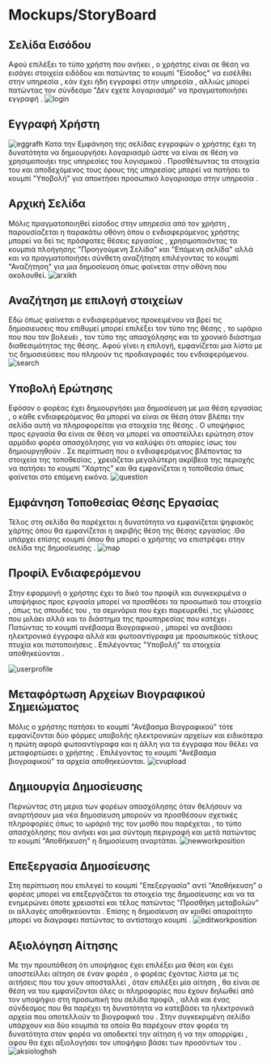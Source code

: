 # Mockups/StoryBoard

## Σελίδα Εισόδου
Αφού επιλέξει το τύπο χρήστη που ανήκει , ο χρήστης είναι σε θέση να εισάγει στοιχεία ειδόδου και πατώντας το κουμπί "Είσοδος" να εισέλθει στην υπηρεσία , εάν έχει ήδη εγγραφεί στην υπηρεσία , αλλιώς μπορεί πατώντας τον σύνδεσμο "Δεν εχετε λογαριασμό" να πραγματοποιήσει εγγραφή .
![login](https://github.com/nstamatak/1o-Paradoteo/blob/master/images/login.JPG)

## Εγγραφή Χρήστη

![eggrafh](https://github.com/nstamatak/1o-Paradoteo/blob/master/images/eggrafh.JPG)
Κατα την Εμφάνηση της σελίδας εγγραφών ο χρήστης έχει τη δυνατότητα να δημιουργήσει λογαριασμό ώστε να είναι σε θέση να χρησιμοποιήει τηις υπηρεσίες του λογισμικού . Προσθέτωντας τα στοιχεία του και αποδεχόμενος τους όρους της υπηρεσίας  μπορεί να πατήσει το κουμπί "Yποβολή" για αποκτήσει προσωπικό λογαριασμο στην υπηρεσία . 


## Αρχική Σελίδα

Μόλις πραγματοποιηθεί είσοδος στην υπηρεσία από τον χρήστη , παρουσίαζεται η παρακάτω οθόνη όπου ο ενδιαφερόμενος χρήστης μπορεί να δεί τις πρόσφατες θέσεις εργασίας , χρησιμοποιόντας τα κουμπιά πλοήγησης "Προηγούμενη Σελίδα" και "Επόμενη σελίδα" αλλά και να πραγματοποιήσει σύνθετη αναζήτηση επιλέγοντας το κουμπί "Αναζήτηση" για μια δημοσίευση όπως φαίνεται στην οθόνη που ακολουθεί.
![arxikh](https://github.com/nstamatak/1o-Paradoteo/blob/master/images/arxikh.JPG)

## Αναζήτηση με επιλογή στοιχείων

Εδώ όπως φαίνεται ο ενδιαφερόμενος προκειμένου να βρεί τις δημοσιευσεις που επιθυμεί μπορεί επιλέξει τον τύπο της θέσης , το ωράριο που που τον βολευέι , τον τύπο της απασχόλησης και το χρονικό διάστημα διαθεσιμότητας της θέσης. Αφού γίνει η επιλογή, εμφανίζεται μια λίστα με τις δημοσιεύσεις που πληρούν τις προδιαγραφές του ενδιαφερόμενου.
![search](https://github.com/nstamatak/1o-Paradoteo/blob/master/images/search.JPG)

## Υποβολή Ερώτησης

Εφόσον ο φορέας έχει δημιουργήσει μια δημοσίευση με μια θέση εργασίας , ο κάθε ενδιαφερόμενος θα μπορεί να είναι σε θέση όταν βλέπει την σελίδα αυτή να πληροφορείται για στοιχεία της θέσης . O υποψήφιος προς εργασία θα είναι σε θέση να μπορεί να αποστείλλει ερώτηση στον αρμόδιο φορέα απασχόλησης για να καλύψει ότι απορίες ίσως του δημιουργηθούν . Σε περίπτωση που ο ενδιαφερόμενος βλέποντας τα στοιχεία της τοποθεσίας , χρειάζεται μεγαλύτερη ακρίβεια της περιοχής να πατήσει το κουμπί "Χάρτης" και θα εμφανίζεται η τοποθεσία όπως φαίνεται στο επόμενη εικόνα.
![question](https://github.com/nstamatak/1o-Paradoteo/blob/master/images/question.JPG)

## Εμφάνηση Τοποθεσίας Θέσης Εργασίας

Τέλος στη σελίδα θα παρέχεται η δυνατότητα να εμφανίζεται ψηφιακός χάρτης όπου θα εμφανίζεται η ακριβής θέση της θέσης εργασίας .Θα υπάρχει επίσης κουμπί όπου θα μπορεί ο χρήστης να επιστρέψει στην σελίδα της δημοσίευσης .
![map](https://github.com/nstamatak/1o-Paradoteo/blob/master/images/map.JPG)

## Προφίλ Ενδιαφερόμενου

Στην εφαρμογή ο χρήστης έχει το δικό του προφίλ και συγκεκριμένα ο υποψήφιος προς εργασία μπορεί να προσθέσει τα προσωπικά του στοιχεία , όπως τις σπουδές του , τα σεμινάρια που έχει παρευρεθεί ,τις γλώσσες που μιλάει αλλά και το διάστημα της προυπηρεσίας που κατέχει . Πατώντας το κουμπί ανέβασμα Βιογραφικού , μπορεί να ανεβάσει ηλεκτρονικά έγγραφα αλλά και φωτοαντίγραφα  με προσωπικούς τίτλους πτυχία και πιστοποιήσεις . Επιλέγοντας "Υποβολή" τα στοιχεία αποθηκεύονται .

![userprofile](https://github.com/nstamatak/1o-Paradoteo/blob/master/images/userprofile.JPG)

## Μεταφόρτωση Αρχείων Βιογραφικού Σημειώματος

Μόλις ο χρήστης πατήσει το κουμπί "Ανέβασμα Βιογραφικού" τότε εμφανίζονται δύο φόρμες υποβολής ηλεκτρονικών αρχείων και ειδικότερα η πρώτη αφορά φωτοαντίγραφα και η άλλη για τα έγγραφα που θέλει να μεταφορτώσει ο χρήστης . Επιλέγοντας το κουμπί "Ανέβασμα βιογραφικού" τα αρχεία αποθηκεύονται.
![cvupload](https://github.com/nstamatak/1o-Paradoteo/blob/master/images/cvupload.JPG)

## Δημιουργία Δημοσίευσης

Περνώντας στη μερια των φορέων απασχόλησης όταν θελήσουν να αναρτήσουν μια νέα δημοσίευση μπορούν να προσθέσουν σχετικές πληροφορίες όπως το ωράριό της τον μισθό που παρέχεται , το τύπο απασχόλησης που ανήκει και μια σύντομη περιγραφή και μετά πατώντας το κουμπί "Αποθήκευση" η δημοσίευση αναρτάται.
![newworkposition](https://github.com/nstamatak/1o-Paradoteo/blob/master/images/newworkposition.JPG)

## Επεξεργασία Δημοσίευσης

Στη περίπτωση που επιλεγεί το κουμπί "Επεξεργασία" αντί "Αποθήκευση" ο φορέας μπορεί να επεξεργάζεται τα στοιχεία της δημοσίευσης και να τα ενημερώνει όποτε χρειαστεί και τέλος πατώντας "Προσθήκη μεταβολών" οι αλλαγές αποθηκεύονται . Επίσης η δημοσίευση αν κριθεί απαραίτητο μπορεί να διαγραφει πατώντας το αντίστοιχο κουμπί .
![editworkposition](https://github.com/nstamatak/1o-Paradoteo/blob/master/images/editworkposition.JPG)

## Αξιολόγηση Αίτησης

Με την προυπόθεση ότι υποψήφιος έχει επιλέξει μια θέση και έχει αποστείλλει αίτηση σε έναν φορέα , ο φορέας έχοντας λίστα με τις αιτήσεις  που του χουν αποσταλλεί , όταν επιλέξει μία αίτηση , θα είναι σε θέση να του εμφανίζονται όλες οι πληροφορίες που έχουν δηλωθεί από τον υποψήφιο στη προσωπική του σελίδα προφίλ , αλλά και ένας σύνδεσμος που θα παρέχει τη δυνατότητα να κατεβάσει τα ηλεκτρονικά αρχεία που αποτελλούν το βιογραφικό του . Στην συγκεκριμένη σελίδα υπάρχουν κια δύο κουμπιά τα οποία θα παρέχουν στον φορέα τη δυνατότητα στον φορέα να αποδεκτεί την αίτηση ή να την απορρίψει , αφου θα έχει αξιολογήσει τον υποψήφιο βάσει των προσόντων του .  
![aksiologhsh](https://github.com/nstamatak/1o-Paradoteo/blob/master/images/aksiologhsh.JPG)














